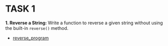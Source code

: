 # TASK 1

**1. Reverse a String:**
Write a function to reverse a given string without using the built-in `reverse()` method.

- [reverse_program]('./string_reverse.js)
